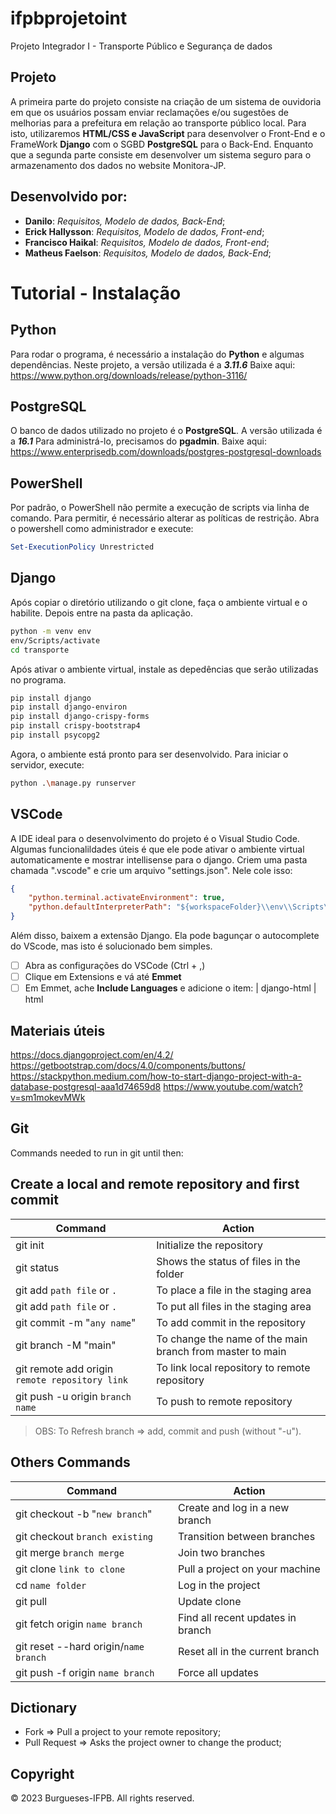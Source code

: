 # ifpbprojetoint
Projeto Integrador I - Transporte Público e Segurança de dados

## Projeto
A primeira parte do projeto consiste na criação de um sistema de ouvidoria em que os usuários possam enviar reclamações e/ou sugestões de melhorias para a prefeitura em relação ao transporte público local.
Para isto, utilizaremos **HTML/CSS e JavaScript** para desenvolver o Front-End e o FrameWork **Django** com o SGBD **PostgreSQL** para o Back-End.
Enquanto que a segunda parte consiste em desenvolver um sistema seguro para o armazenamento dos dados no website Monitora-JP.

## Desenvolvido por:
- **Danilo**: *Requisitos, Modelo de dados, Back-End*;
- **Erick Hallysson**: *Requisitos, Modelo de dados, Front-end*;
- **Francisco Haikal**: *Requisitos, Modelo de dados, Front-end*;
- **Matheus Faelson**: *Requisitos, Modelo de dados, Back-End*;

# Tutorial - Instalação
## Python
Para rodar o programa, é necessário a instalação do **Python** e algumas dependências.
Neste projeto, a versão utilizada é a ***3.11.6***
Baixe aqui: https://www.python.org/downloads/release/python-3116/

## PostgreSQL
O banco de dados utilizado no projeto é o **PostgreSQL**. A versão utilizada é a ***16.1***
Para administrá-lo, precisamos do **pgadmin**.
Baixe aqui: https://www.enterprisedb.com/downloads/postgres-postgresql-downloads

## PowerShell
Por padrão, o PowerShell não permite a execução de scripts via linha de comando. Para permitir, é necessário alterar as políticas de restrição.
Abra o powershell como administrador e execute:
```powershell
Set-ExecutionPolicy Unrestricted
```

## Django
Após copiar o diretório utilizando o git clone, faça o ambiente virtual e o habilite. Depois entre na pasta da aplicação.
```bash
python -m venv env
env/Scripts/activate
cd transporte
```
Após ativar o ambiente virtual, instale as depedências que serão utilizadas no programa.
```bash
pip install django
pip install django-environ
pip install django-crispy-forms
pip install crispy-bootstrap4
pip install psycopg2
```
Agora, o ambiente está pronto para ser desenvolvido. Para iniciar o servidor, execute:
```bash
python .\manage.py runserver
```

## VSCode
A IDE ideal para o desenvolvimento do projeto é o Visual Studio Code.
Algumas funcionalildades úteis é que ele pode ativar o ambiente virtual automaticamente e mostrar intellisense para o django.
Criem uma pasta chamada ".vscode" e crie um arquivo "settings.json". Nele cole isso:
```json
{
    "python.terminal.activateEnvironment": true,
    "python.defaultInterpreterPath": "${workspaceFolder}\\env\\Scripts\\python.exe",
}
```
Além disso, baixem a extensão Django. Ela pode bagunçar o autocomplete do VScode, mas isto é solucionado bem simples.
- [ ] Abra as configurações do VSCode (Ctrl + ,)
- [ ] Clique em Extensions e vá até **Emmet**
- [ ] Em Emmet, ache **Include Languages** e adicione o item:
| django-html | html

## Materiais úteis
https://docs.djangoproject.com/en/4.2/
https://getbootstrap.com/docs/4.0/components/buttons/
https://stackpython.medium.com/how-to-start-django-project-with-a-database-postgresql-aaa1d74659d8
https://www.youtube.com/watch?v=sm1mokevMWk

## Git
Commands needed to run in git until then:
## Create a local and remote repository and first commit

| Command  | Action |
| --------| ------ |
| git init| Initialize the repository|
| git status | Shows the status of files in the folder|
| git add `path file` or `.` | To place a file in the staging area|
| git add `path file` or `.` | To put all files in the staging area|
| git commit -m "`any name`" | To add commit in the repository|
| git branch -M "main" | To change the name of the main branch from master to main|
| git remote add origin `remote repository link` | To link local repository to remote repository|
| git push -u origin `branch name` | To push to remote repository|

> OBS: To Refresh branch => add, commit and push (without "-u").

## Others Commands

| Command  | Action |
| --------| ------ |
| git checkout -b "`new branch`" | Create and log in a new branch |
| git checkout `branch existing` | Transition between branches |
| git merge `branch merge` | Join two branches |
| git clone `link to clone` | Pull a project on your machine |
| cd `name folder` | Log in the project |
| git pull | Update clone |
| git fetch origin `name branch` | Find all recent updates in branch |
| git reset --hard origin/`name branch` | Reset all in the current branch |
| git push -f origin `name branch` | Force all updates |
## Dictionary
- Fork => Pull a project to your remote repository;
- Pull Request => Asks the project owner to change the product;

## Copyright
&copy; 2023 Burgueses-IFPB. All rights reserved.
